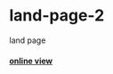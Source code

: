 # land-page-2

land page
 
<h4><a href="https://hadioryanipr.github.io/land-page-2/">online view</a></h4>
 
 
 
